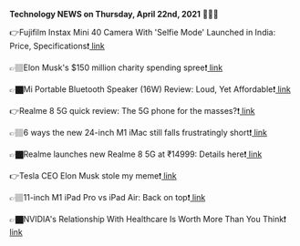 <b>Technology NEWS on Thursday, April 22nd, 2021</b> 📡📡📡 

👉Fujifilm Instax Mini 40 Camera With 'Selfie Mode' Launched in India: Price, Specifications❗️<a href='https://techblock.club/?p=11438'> link</a>

👉🏽Elon Musk's $150 million charity spending spree❗️<a href='https://techblock.club/?p=11440'> link</a>

👉🏿Mi Portable Bluetooth Speaker (16W) Review: Loud, Yet Affordable❗️<a href='https://techblock.club/?p=11442'> link</a>

👉Realme 8 5G quick review: The 5G phone for the masses?❗️<a href='https://techblock.club/?p=11444'> link</a>

👉🏽6 ways the new 24-inch M1 iMac still falls frustratingly short❗️<a href='https://techblock.club/?p=11446'> link</a>

👉🏿Realme launches new Realme 8 5G at ₹14999: Details here❗️<a href='https://techblock.club/?p=11448'> link</a>

👉Tesla CEO Elon Musk stole my meme❗️<a href='https://techblock.club/?p=11450'> link</a>

👉🏽11-inch M1 iPad Pro vs iPad Air: Back on top❗️<a href='https://techblock.club/?p=11452'> link</a>

👉🏿NVIDIA's Relationship With Healthcare Is Worth More Than You Think❗️<a href='https://techblock.club/?p=11454'> link</a>

